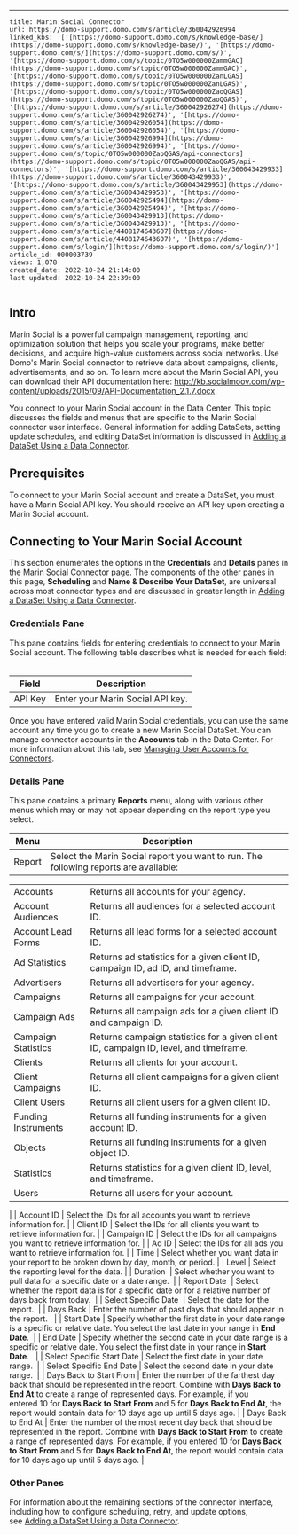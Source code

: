 ---
    title: Marin Social Connector
    url: https://domo-support.domo.com/s/article/360042926994
    linked_kbs:  ['[https://domo-support.domo.com/s/knowledge-base/](https://domo-support.domo.com/s/knowledge-base/)', '[https://domo-support.domo.com/s/](https://domo-support.domo.com/s/)', '[https://domo-support.domo.com/s/topic/0TO5w000000ZammGAC](https://domo-support.domo.com/s/topic/0TO5w000000ZammGAC)', '[https://domo-support.domo.com/s/topic/0TO5w000000ZanLGAS](https://domo-support.domo.com/s/topic/0TO5w000000ZanLGAS)', '[https://domo-support.domo.com/s/topic/0TO5w000000ZaoQGAS](https://domo-support.domo.com/s/topic/0TO5w000000ZaoQGAS)', '[https://domo-support.domo.com/s/article/360042926274](https://domo-support.domo.com/s/article/360042926274)', '[https://domo-support.domo.com/s/article/360042926054](https://domo-support.domo.com/s/article/360042926054)', '[https://domo-support.domo.com/s/article/360042926994](https://domo-support.domo.com/s/article/360042926994)', '[https://domo-support.domo.com/s/topic/0TO5w000000ZaoQGAS/api-connectors](https://domo-support.domo.com/s/topic/0TO5w000000ZaoQGAS/api-connectors)', '[https://domo-support.domo.com/s/article/360043429933](https://domo-support.domo.com/s/article/360043429933)', '[https://domo-support.domo.com/s/article/360043429953](https://domo-support.domo.com/s/article/360043429953)', '[https://domo-support.domo.com/s/article/360042925494](https://domo-support.domo.com/s/article/360042925494)', '[https://domo-support.domo.com/s/article/360043429913](https://domo-support.domo.com/s/article/360043429913)', '[https://domo-support.domo.com/s/article/4408174643607](https://domo-support.domo.com/s/article/4408174643607)', '[https://domo-support.domo.com/s/login/](https://domo-support.domo.com/s/login/)']
    article_id: 000003739
    views: 1,078
    created_date: 2022-10-24 21:14:00
    last updated: 2022-10-24 22:39:00
    ---



Intro
-----


Marin Social is a powerful campaign management, reporting, and optimization solution that helps you scale your programs, make better decisions, and acquire high-value customers across social networks. Use Domo's Marin Social connector to retrieve data about campaigns, clients, advertisements, and so on. To learn more about the Marin Social API, you can download their API documentation here: <http://kb.socialmoov.com/wp-content/uploads/2015/09/API-Documentation_2.1.7.docx>.


You connect to your Marin Social account in the Data Center. This topic discusses the fields and menus that are specific to the Marin Social connector user interface. General information for adding DataSets, setting update schedules, and editing DataSet information is discussed in [Adding a DataSet Using a Data Connector](/s/article/360042926274).


Prerequisites
-------------


To connect to your Marin Social account and create a DataSet, you must have a Marin Social API key. You should receive an API key upon creating a Marin Social account.


Connecting to Your Marin Social Account
---------------------------------------


This section enumerates the options in the **Credentials** and **Details** panes in the Marin Social Connector page. The components of the other panes in this page, **Scheduling** and **Name & Describe Your DataSet**, are universal across most connector types and are discussed in greater length in [Adding a DataSet Using a Data Connector](/s/article/360042926274 "Adding a DataSet Using a Data Connector").


### Credentials Pane


This pane contains fields for entering credentials to connect to your Marin Social account. The following table describes what is needed for each field:  




| Field | Description |
| --- | --- |
| API Key | Enter your Marin Social API key. |


Once you have entered valid Marin Social credentials, you can use the same account any time you go to create a new Marin Social DataSet. You can manage connector accounts in the **Accounts** tab in the Data Center. For more information about this tab, see [Managing User Accounts for Connectors](/s/article/360042926054 "Managing User Accounts for Connectors").


### Details Pane


This pane contains a primary **Reports** menu, along with various other menus which may or may not appear depending on the report type you select.




| Menu | Description |
| --- | --- |
| Report | Select the Marin Social report you want to run. The following reports are available:

|  |  |
| --- | --- |
| Accounts | Returns all accounts for your agency. |
| Account Audiences | Returns all audiences for a selected account ID. |
| Account Lead Forms | Returns all lead forms for a selected account ID. |
| Ad Statistics | Returns ad statistics for a given client ID, campaign ID, ad ID, and timeframe. |
| Advertisers | Returns all advertisers for your agency. |
| Campaigns | Returns all campaigns for your account. |
| Campaign Ads | Returns all campaign ads for a given client ID and campaign ID. |
| Campaign Statistics | Returns campaign statistics for a given client ID, campaign ID, level, and timeframe. |
| Clients | Returns all clients for your account. |
| Client Campaigns | Returns all client campaigns for a given client ID. |
| Client Users | Returns all client users for a given client ID. |
| Funding Instruments | Returns all funding instruments for a given account ID. |
| Objects | Returns all funding instruments for a given object ID. |
| Statistics | Returns statistics for a given client ID, level, and timeframe. |
| Users | Returns all users for your account. |

 |
| Account ID | Select the IDs for all accounts you want to retrieve information for. |
| Client ID | Select the IDs for all clients you want to retrieve information for. |
| Campaign ID | Select the IDs for all campaigns you want to retrieve information for. |
| Ad ID | Select the IDs for all ads you want to retrieve information for. |
| Time | Select whether you want data in your report to be broken down by day, month, or period. |
| Level | Select the reporting level for the data. |
| Duration  | Select whether you want to pull data for a specific date or a date range.  |
| Report Date  | Select whether the report data is for a specific date or for a relative number of days back from today.  |
| Select Specific Date  | Select the date for the report.  |
| Days Back | Enter the number of past days that should appear in the report.   |
| Start Date | Specify whether the first date in your date range is a specific or relative date. You select the last date in your range in **End Date**.  |
| End Date | Specify whether the second date in your date range is a specific or relative date. You select the first date in your range in **Start Date**.   |
| Select Specific Start Date | Select the first date in your date range.  |
| Select Specific End Date | Select the second date in your date range.  |
| Days Back to Start From | Enter the number of the farthest day back that should be represented in the report. Combine with **Days Back to End At** to create a range of represented days.
For example, if you entered 10 for **Days Back to Start From** and 5 for **Days Back to End At**, the report would contain data for 10 days ago up until 5 days ago. |
| Days Back to End At | Enter the number of the most recent day back that should be represented in the report. Combine with **Days Back to Start From** to create a range of represented days.
For example, if you entered 10 for **Days Back to Start From** and 5 for **Days Back to End At**, the report would contain data for 10 days ago up until 5 days ago. |


### Other Panes


For information about the remaining sections of the connector interface, including how to configure scheduling, retry, and update options, see [Adding a DataSet Using a Data Connector](/s/article/360042926274).


 

